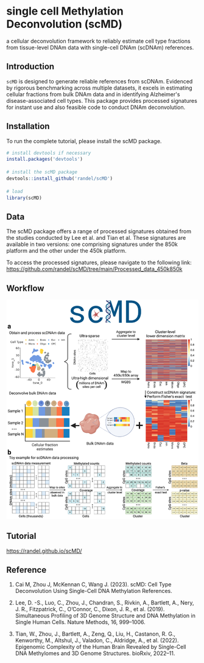 single cell Methylation Deconvolution (scMD)
=============================================
a cellular deconvolution framework to reliably estimate cell type fractions from tissue-level DNAm data with single-cell DNAm (scDNAm) references. 

Introduction
-------------------
`scMD` is designed to generate reliable references from scDNAm. Evidenced by rigorous benchmarking across multiple datasets, it excels in estimating cellular fractions from bulk DNAm data and in identifying Alzheimer's disease-associated cell types. This package provides processed signatures for instant use and also feasible code to conduct DNAm deconvolution.

Installation
-------------------
To run the complete tutorial, please install the scMD package.
```r
# install devtools if necessary
install.packages('devtools')

# install the scMD package
devtools::install_github('randel/scMD')

# load
library(scMD)
```

Data
-------------------
The scMD package offers a range of processed signatures obtained from the studies conducted by Lee et al. and Tian et al. These signatures are available in two versions: one comprising signatures under the 850k platform and the other under the 450k platform.

To access the processed signatures, please navigate to the following link: https://github.com/randel/scMD/tree/main/Processed_data_450k850k



Workflow
-------------------

<img src = "./man/figures/scMDFigure1.jpg">


Tutorial
-----------------

https://randel.github.io/scMD/




Reference
-----------------

1. Cai M, Zhou J, McKennan C, Wang J. (2023). scMD: Cell Type Deconvolution Using Single-Cell DNA Methylation References.

2. Lee, D. -S., Luo, C., Zhou, J., Chandran, S., Rivkin, A., Bartlett, A., Nery, J. R., Fitzpatrick, C., O’Connor, C., Dixon, J. R., et al. (2019). Simultaneous Profiling of 3D Genome Structure and DNA Methylation in Single Human Cells. Nature Methods, 16, 999–1006.

3. Tian, W., Zhou, J., Bartlett, A., Zeng, Q., Liu, H., Castanon, R. G., Kenworthy, M., Altshul, J., Valadon, C., Aldridge, A., et al. (2022). Epigenomic Complexity of the Human Brain Revealed by Single-Cell DNA Methylomes and 3D Genome Structures. bioRxiv, 2022–11.
